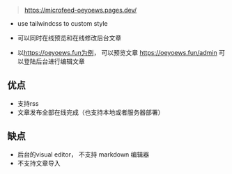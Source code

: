 > <https://microfeed-oeyoews.pages.dev/>

* use tailwindcss to custom style
* 可以同时在线预览和在线修改后台文章

* 以<https://oeyoews.fun为例>， 可以预览文章 <https://oeyoews.fun/admin> 可以登陆后台进行编辑文章

## 优点

* 支持rss
* 文章发布全部在线完成（也支持本地或者服务器部署）

## 缺点

* 后台的visual editor， 不支持 markdown 编辑器
* 不支持文章导入